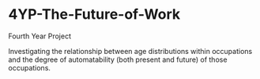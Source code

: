 # 4YP-The-Future-of-Work
Fourth Year Project

Investigating the relationship between age distributions within occupations and the degree of automatability (both present and future) of those occupations.
